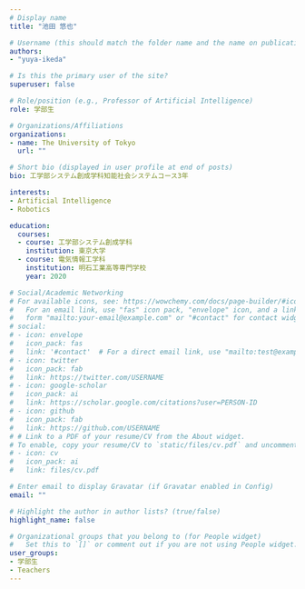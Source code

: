 ```yaml
---
# Display name
title: "池田 悠也"

# Username (this should match the folder name and the name on publications)
authors:
- "yuya-ikeda"

# Is this the primary user of the site?
superuser: false

# Role/position (e.g., Professor of Artificial Intelligence)
role: 学部生

# Organizations/Affiliations
organizations:
- name: The University of Tokyo
  url: ""

# Short bio (displayed in user profile at end of posts)
bio: 工学部システム創成学科知能社会システムコース3年

interests:
- Artificial Intelligence
- Robotics

education:
  courses:
  - course: 工学部システム創成学科
    institution: 東京大学
  - course: 電気情報工学科
    institution: 明石工業高等専門学校
    year: 2020

# Social/Academic Networking
# For available icons, see: https://wowchemy.com/docs/page-builder/#icons
#   For an email link, use "fas" icon pack, "envelope" icon, and a link in the
#   form "mailto:your-email@example.com" or "#contact" for contact widget.
# social:
# - icon: envelope
#   icon_pack: fas
#   link: '#contact'  # For a direct email link, use "mailto:test@example.org".
# - icon: twitter
#   icon_pack: fab
#   link: https://twitter.com/USERNAME
# - icon: google-scholar
#   icon_pack: ai
#   link: https://scholar.google.com/citations?user=PERSON-ID
# - icon: github
#   icon_pack: fab
#   link: https://github.com/USERNAME
# # Link to a PDF of your resume/CV from the About widget.
# To enable, copy your resume/CV to `static/files/cv.pdf` and uncomment the lines below.
# - icon: cv
#   icon_pack: ai
#   link: files/cv.pdf

# Enter email to display Gravatar (if Gravatar enabled in Config)
email: ""

# Highlight the author in author lists? (true/false)
highlight_name: false

# Organizational groups that you belong to (for People widget)
#   Set this to `[]` or comment out if you are not using People widget.
user_groups:
- 学部生
- Teachers
---
```

